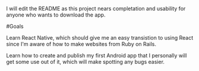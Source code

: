 I will edit the README as this project nears completation and usability for anyone who wants to download the app.

#Goals

Learn React Native, which should give me an easy transistion to using React since I'm aware of how to make websites from Ruby on Rails.

Learn how to create and publish my first Android app that I personally will get some use out of it, which will make spotting any bugs easier. 
